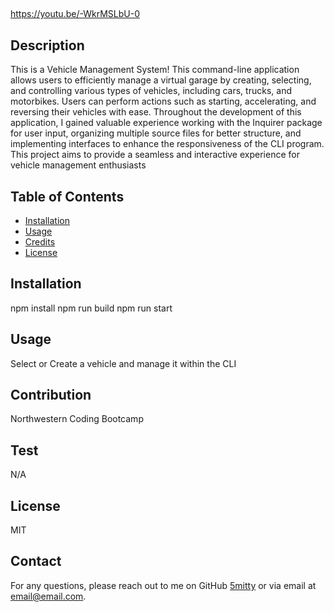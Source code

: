 ## <READMEMACHINE>

https://youtu.be/-WkrMSLbU-0

## Description

This is a Vehicle Management System! This command-line application allows users to efficiently manage a virtual garage by creating, selecting, and controlling various types of vehicles, including cars, trucks, and motorbikes. Users can perform actions such as starting, accelerating, and reversing their vehicles with ease. Throughout the development of this application, I gained valuable experience working with the Inquirer package for user input, organizing multiple source files for better structure, and implementing interfaces to enhance the responsiveness of the CLI program. This project aims to provide a seamless and interactive experience for vehicle management enthusiasts

## Table of Contents

- [Installation](#installation)
- [Usage](#usage)
- [Credits](#credits)
- [License](#license)

## Installation

npm install  npm run build npm run start

## Usage

Select or Create a vehicle and manage it within the CLI

## Contribution

Northwestern Coding Bootcamp

## Test

N/A

## License

MIT

## Contact

For any questions, please reach out to me on GitHub [5mitty](https://github.com/5mitty) or via email at email@email.com.